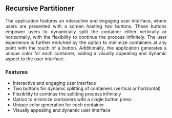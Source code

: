 ## Recursive Partitioner

<p align="justify">
The application features an interactive and engaging user interface, where users are
presented with a screen hosting two buttons. These buttons empower users to dynamically
split the container either vertically or horizontally, with the flexibility to continue the process
infinitely. The user experience is further enriched by the option to minimize containers at any
point with the touch of a button. Additionally, the application generates a unique color for
each container, adding a visually appealing and dynamic aspect to the user interface.
</p>

### Features

- Interactive and engaging user interface
- Two buttons for dynamic splitting of containers (vertical or horizontal)
- Flexibility to continue the splitting process infinitely
- Option to minimize containers with a single button press
- Unique color generation for each container
- Visually appealing and dynamic user interface
